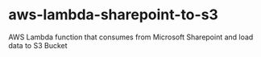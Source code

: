 # aws-lambda-sharepoint-to-s3
AWS Lambda function that consumes from Microsoft Sharepoint and load data to S3 Bucket
